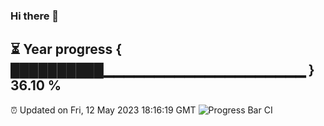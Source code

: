 ### Hi there 👋
⏳ Year progress { ██████████▁▁▁▁▁▁▁▁▁▁▁▁▁▁▁▁▁▁▁▁ } 36.10 %
---
⏰ Updated on Fri, 12 May 2023 18:16:19 GMT
![Progress Bar CI](https://github.com/liununu/liununu/workflows/Progress%20Bar%20CI/badge.svg)
